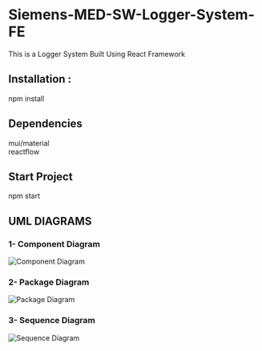 # Siemens-MED-SW-Logger-System-FE
This is a Logger System Built Using React Framework
## Installation :
npm install
## Dependencies
mui/material <br>
reactflow

## Start Project
npm start


## UML DIAGRAMS




### 1- Component Diagram
![Component Diagram](https://github.com/AhmedS1ayed/Siemens-MED-SW-Logger-System-FE/assets/93644109/d10fdf82-9e85-4098-81d4-5182494796fb)

### 2- Package Diagram
![Package Diagram](https://github.com/AhmedS1ayed/Siemens-MED-SW-Logger-System-FE/assets/93644109/d2192594-e681-4c80-8686-2248aa6685d8)

### 3- Sequence Diagram
![Sequence Diagram](https://github.com/AhmedS1ayed/Siemens-MED-SW-Logger-System-FE/assets/93644109/141cc2cc-0114-4798-a536-57fc9711c8c7)
